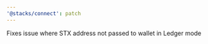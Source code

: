 ```yaml
---
'@stacks/connect': patch
---
```


Fixes issue where STX address not passed to wallet in Ledger mode
